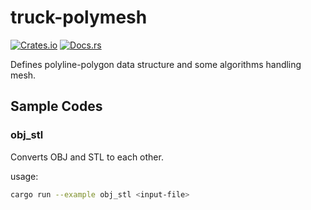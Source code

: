 # truck-polymesh

[![Crates.io](https://img.shields.io/crates/v/truck-polymesh.svg)](https://crates.io/crates/truck-polymesh) [![Docs.rs](https://docs.rs/truck-polymesh/badge.svg)](https://docs.rs/truck-polymesh)

Defines polyline-polygon data structure and some algorithms handling mesh.

## Sample Codes

### obj_stl

Converts OBJ and STL to each other.

usage:

```bash
cargo run --example obj_stl <input-file>
```
